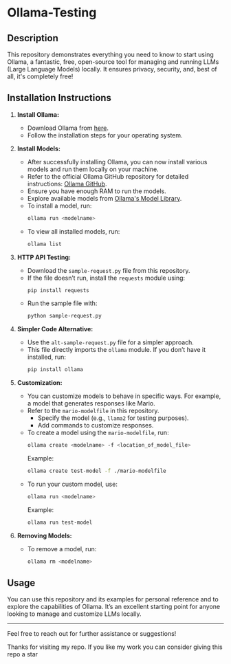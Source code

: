 # Ollama-Testing

## Description

This repository demonstrates everything you need to know to start using Ollama, a fantastic, free, open-source tool for managing and running LLMs (Large Language Models) locally. It ensures privacy, security, and, best of all, it's completely free!

## Installation Instructions

1. **Install Ollama:**

   - Download Ollama from [here](https://ollama.com).
   - Follow the installation steps for your operating system.

2. **Install Models:**

   - After successfully installing Ollama, you can now install various models and run them locally on your machine.
   - Refer to the official Ollama GitHub repository for detailed instructions: [Ollama GitHub](https://github.com/ollama/ollama).
   - Ensure you have enough RAM to run the models.
   - Explore available models from [Ollama's Model Library](https://ollama.com/library).
   - To install a model, run:
     ```bash
     ollama run <modelname>
     ```
   - To view all installed models, run:
     ```bash
     ollama list
     ```

3. **HTTP API Testing:**

   - Download the `sample-request.py` file from this repository.
   - If the file doesn’t run, install the `requests` module using:
     ```bash
     pip install requests
     ```
   - Run the sample file with:
     ```bash
     python sample-request.py
     ```

4. **Simpler Code Alternative:**

   - Use the `alt-sample-request.py` file for a simpler approach.
   - This file directly imports the `ollama` module. If you don’t have it installed, run:
     ```bash
     pip install ollama
     ```

5. **Customization:**

   - You can customize models to behave in specific ways. For example, a model that generates responses like Mario.
   - Refer to the `mario-modelfile` in this repository.
     - Specify the model (e.g., `llama2` for testing purposes).
     - Add commands to customize responses.
   - To create a model using the `mario-modelfile`, run:
     ```bash
     ollama create <modelname> -f <location_of_model_file>
     ```
     Example:
     ```bash
     ollama create test-model -f ./mario-modelfile
     ```
   - To run your custom model, use:
     ```bash
     ollama run <modelname>
     ```
     Example:
     ```bash
     ollama run test-model
     ```

6. **Removing Models:**

   - To remove a model, run:
     ```bash
     ollama rm <modelname>
     ```

## Usage

You can use this repository and its examples for personal reference and to explore the capabilities of Ollama. It’s an excellent starting point for anyone looking to manage and customize LLMs locally.

---

Feel free to reach out for further assistance or suggestions!

Thanks for visiting my repo. If you like my work you can consider giving this repo a star